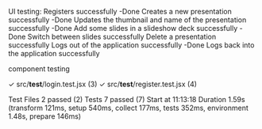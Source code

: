 UI testing:
Registers successfully -Done
Creates a new presentation successfully -Done
Updates the thumbnail and name of the presentation successfully -Done
Add some slides in a slideshow deck successfully -Done
Switch between slides successfully
Delete a presentation successfully
Logs out of the application successfully -Done
Logs back into the application successfully

component testing

✓ src/**test**/login.test.jsx (3)
✓ src/**test**/register.test.jsx (4)

Test Files 2 passed (2)
Tests 7 passed (7)
Start at 11:13:18
Duration 1.59s (transform 121ms, setup 540ms, collect 177ms, tests 352ms, environment 1.48s, prepare 146ms)
